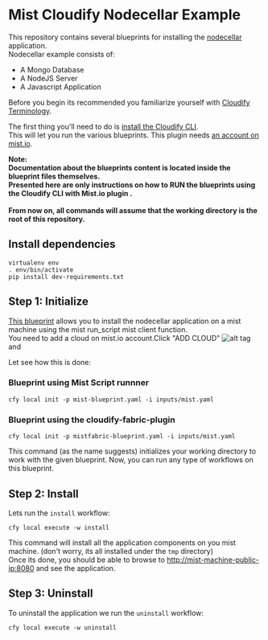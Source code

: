 # Mist Cloudify Nodecellar Example


This repository contains several blueprints for installing the
[nodecellar](http://coenraets.org/blog/2012/10/nodecellar-sample-application-with-backbone-js-twitter-bootstrap-node-js-express-and-mongodb/)
application.<br>
Nodecellar example consists of:

- A Mongo Database
- A NodeJS Server
- A Javascript Application

Before you begin its recommended you familiarize yourself with
[Cloudify Terminology](http://getcloudify.org/guide/3.1/reference-terminology.html).

The first thing you'll need to do is
[install the Cloudify CLI](http://getcloudify.org/guide/3.1/installation-cli.html).
<br>
This will let you run the various blueprints.
This plugin needs [an account on mist.io](https://mist.io/).

**Note: <br>Documentation about the blueprints content is located inside the blueprint files themselves.
<br>Presented here are only instructions on how to RUN the blueprints using the Cloudify CLI with Mist.io plugin .**
<br><br>
**From now on, all commands will assume that the working directory is the root of this repository.**

## Install dependencies
`virtualenv env` </br>
`. env/bin/activate` </br>
`pip install dev-requirements.txt` </br>


## Step 1: Initialize

[This blueprint](mist-blueprint.yaml) allows you to install the nodecellar application on a mist machine using the mist run_script mist client function. <br>
You need to add a cloud on mist.io account.Click "ADD CLOUD" ![alt tag](http://d33v4339jhl8k0.cloudfront.net/docs/assets/555c5984e4b01a224b425242/images/5605257f903360177092e035/file-ysREVMYhF4.png) and 

Let see how this is done:

### Blueprint using Mist Script runnner

`cfy local init -p mist-blueprint.yaml -i inputs/mist.yaml` <br>

### Blueprint using the cloudify-fabric-plugin

`cfy local init -p mistfabric-blueprint.yaml -i inputs/mist.yaml` <br>

This command (as the name suggests) initializes your working directory to work with the given blueprint.
Now, you can run any type of workflows on this blueprint. <br>

## Step 2: Install

Lets run the `install` workflow: <br>

`cfy local execute -w install`

This command will install all the application components on you mist machine.
(don't worry, its all installed under the `tmp` directory)<br>
Once its done, you should be able to browse to [http://mist-machine-public-ip:8080](http://mist-machine-public-ip:8080) and see the application.
<br>


## Step 3: Uninstall

To uninstall the application we run the `uninstall` workflow: <br>

`cfy local execute -w uninstall`


